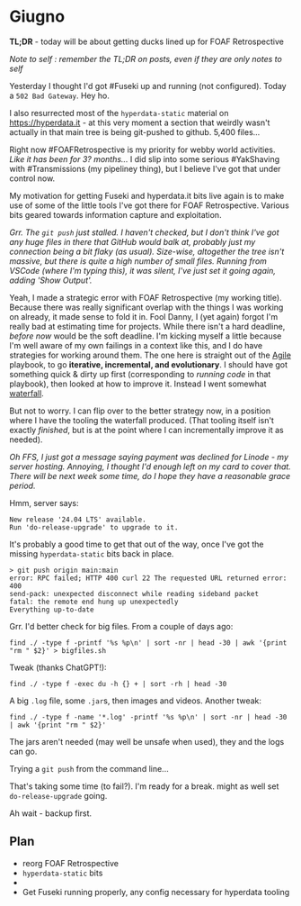 # Giugno

**TL;DR** - today will be about getting ducks lined up for FOAF Retrospective

_Note to self : remember the TL;DR on posts, even if they are only notes to self_

Yesterday I thought I'd got #Fuseki up and running (not configured). Today a `502 Bad Gateway`. Hey ho.

I also resurrected most of the `hyperdata-static` material on https://hyperdata.it - at this very moment a section that weirdly wasn't actually in that main tree is being git-pushed to github. 5,400 files...

Right now #FOAFRetrospective is my priority for webby world activities. _Like it has been for 3? months..._ I did slip into some serious #YakShaving with #Transmissions (my pipeliney thing), but I believe I've got that under control now.

My motivation for getting Fuseki and hyperdata.it bits live again is to make use of some of the little tools I've got there for FOAF Retrospective. Various bits geared towards information capture and exploitation.

_Grr. The `git push` just stalled. I haven't checked, but I don't think I've got any huge files in there that GitHub would balk at, probably just my connection being a bit flaky (as usual). Size-wise, altogether the tree isn't massive, but there is quite a high number of small files. Running from VSCode (where I'm typing this), it was silent, I've just set it going again, adding 'Show Output'._

Yeah, I made a strategic error with FOAF Retrospective (my working title). Because there was really significant overlap with the things I was working on already, it made sense to fold it in. Fool Danny, I (yet again) forgot I'm really bad at estimating time for projects.
While there isn't a hard deadline, _before now_ would be the soft deadline. I'm kicking myself a little because I'm well aware of my own failings in a context like this, and I do have strategies for working around them. The one here is straight out of the [Agile](https://en.wikipedia.org/wiki/Agile_software_development#Overview) playbook, to go **iterative, incremental, and evolutionary**. I should have got something quick & dirty up first (corresponding to _running code_ in that playbook), then looked at how to improve it. Instead I went somewhat [waterfall](https://en.wikipedia.org/wiki/Waterfall_model).

But not to worry. I can flip over to the better strategy now, in a position where I have the tooling the waterfall produced. (That tooling itself isn't exactly _finished_, but is at the point where I can incrementally improve it as needed).

_Oh FFS, I just got a message saying payment was declined for Linode - my server hosting. Annoying, I thought I'd enough left on my card to cover that. There will be next week some time, do I hope they have a reasonable grace period._

Hmm, server says:

```
New release '24.04 LTS' available.
Run 'do-release-upgrade' to upgrade to it.
```

It's probably a good time to get that out of the way, once I've got the missing `hyperdata-static` bits back in place.

```
> git push origin main:main
error: RPC failed; HTTP 400 curl 22 The requested URL returned error: 400
send-pack: unexpected disconnect while reading sideband packet
fatal: the remote end hung up unexpectedly
Everything up-to-date
```

Grr. I'd better check for big files. From a couple of days ago:

```
find ./ -type f -printf '%s %p\n' | sort -nr | head -30 | awk '{print "rm " $2}' > bigfiles.sh
```

Tweak (thanks ChatGPT!):

```
find ./ -type f -exec du -h {} + | sort -rh | head -30
```

A big `.log` file, some `.jar`s, then images and videos.
Another tweak:

```
find ./ -type f -name '*.log' -printf '%s %p\n' | sort -nr | head -30 | awk '{print "rm " $2}'
```

The jars aren't needed (may well be unsafe when used), they and the logs can go.

Trying a `git push` from the command line...

That's taking some time (to fail?). I'm ready for a break. might as well set `do-release-upgrade` going.

Ah wait - backup first.

## Plan

- reorg FOAF Retrospective
- `hyperdata-static` bits
-
- Get Fuseki running properly, any config necessary for hyperdata tooling
